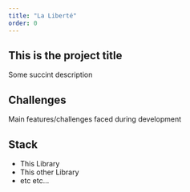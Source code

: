 ```yaml
---
title: "La Liberté"
order: 0
---
```

## This is the project title

Some succint description

## Challenges

Main features/challenges faced during development

## Stack

- This Library
- This other Library
- etc etc...
